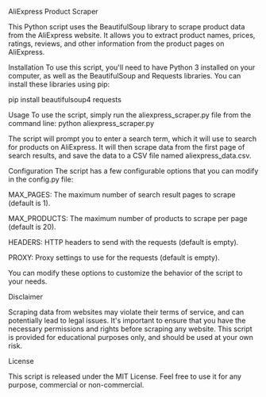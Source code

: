 AliExpress Product Scraper


This Python script uses the BeautifulSoup library to scrape product data from the AliExpress website. It allows you to extract product names, prices, ratings, reviews, and other information from the product pages on AliExpress.

Installation
To use this script, you'll need to have Python 3 installed on your computer, as well as the BeautifulSoup and Requests libraries. You can install these libraries using pip:

  pip install beautifulsoup4 requests

Usage
To use the script, simply run the aliexpress_scraper.py file from the command line:
python aliexpress_scraper.py

The script will prompt you to enter a search term, which it will use to search for products on AliExpress. It will then scrape data from the first page of search results, and save the data to a CSV file named aliexpress_data.csv.

Configuration
The script has a few configurable options that you can modify in the config.py file:

MAX_PAGES: The maximum number of search result pages to scrape (default is 1).

MAX_PRODUCTS: The maximum number of products to scrape per page (default is 20).

HEADERS: HTTP headers to send with the requests (default is empty).

PROXY: Proxy settings to use for the requests (default is empty).

You can modify these options to customize the behavior of the script to your needs.

Disclaimer

Scraping data from websites may violate their terms of service, and can potentially lead to legal issues. It's important to ensure that you have the necessary permissions and rights before scraping any website. This script is provided for educational purposes only, and should be used at your own risk.

License

This script is released under the MIT License. Feel free to use it for any purpose, commercial or non-commercial.



